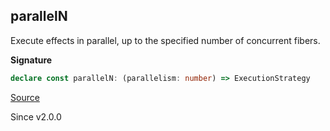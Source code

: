 ## parallelN

Execute effects in parallel, up to the specified number of concurrent fibers.

**Signature**

```ts
declare const parallelN: (parallelism: number) => ExecutionStrategy
```

[Source](https://github.com/Effect-TS/effect/tree/main/packages/effect/src/ExecutionStrategy.ts#L72)

Since v2.0.0